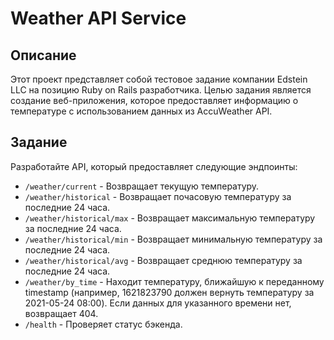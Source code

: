 # Weather API Service

## Описание

Этот проект представляет собой тестовое задание компании Edstein LLC на позицию Ruby on Rails разработчика. Целью задания является создание веб-приложения, которое предоставляет информацию о температуре с использованием данных из AccuWeather API.

## Задание

Разработайте API, который предоставляет следующие эндпоинты:

- `/weather/current` - Возвращает текущую температуру.
- `/weather/historical` - Возвращает почасовую температуру за последние 24 часа.
- `/weather/historical/max` - Возвращает максимальную температуру за последние 24 часа.
- `/weather/historical/min` - Возвращает минимальную температуру за последние 24 часа.
- `/weather/historical/avg` - Возвращает среднюю температуру за последние 24 часа.
- `/weather/by_time` - Находит температуру, ближайшую к переданному timestamp (например, 1621823790 должен вернуть температуру за 2021-05-24 08:00). Если данных для указанного времени нет, возвращает 404.
- `/health` - Проверяет статус бэкенда.
